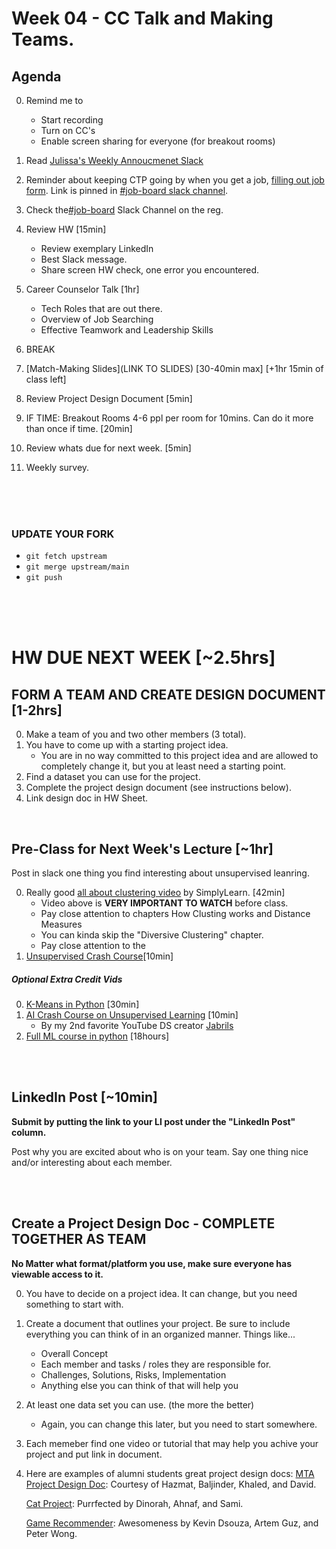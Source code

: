 # Week 04 - CC Talk and Making Teams. 

## Agenda 
0. Remind me to 
	* Start recording
	* Turn on CC's 
	* Enable screen sharing for everyone (for breakout rooms)
0. Read [Julissa's Weekly Annoucmenet Slack](https://ctp2024.slack.com/archives/C078SQZDVD2/p1726084244439559)
0. Reminder about keeping CTP going by when you get a job, [filling out job form](https://docs.google.com/forms/d/1NUKPzG_vYJFvz0EDZMA2QrTxFw40Uis2eNUyiz1bhaY/edit). Link is pinned in [#job-board slack channel](https://ctp2024.slack.com/archives/C078HN1GN9L/p1726597800933019).

0. Check the[#job-board](https://ctp2024.slack.com/archives/C078HN1GN9L/p1726065958149269) Slack Channel on the reg. 
0. Review HW  [15min]
    * Review exemplary LinkedIn 
    * Best Slack message. 
    * Share screen HW check, one error you encountered. 
0. Career Counselor Talk [1hr]
    * Tech Roles that are out there. 
    * Overview of Job Searching
    * Effective Teamwork and Leadership Skills 
0. BREAK
0. [Match-Making Slides](LINK TO SLIDES) [30-40min max] [+1hr 15min of class left]
0. Review Project Design Document [5min]
0. IF TIME:  Breakout Rooms 4-6 ppl per room for 10mins. Can do it more than once if time. [20min]
0. Review whats due for next week. [5min]
0. Weekly survey. 

<br>
<br>
<br>

### UPDATE YOUR FORK
* `git fetch upstream`
* `git merge upstream/main`
* `git push`

<br>
<br>
<br>

# HW DUE NEXT WEEK [~2.5hrs]
## FORM A TEAM AND CREATE DESIGN DOCUMENT [1-2hrs]
0. Make a team of you and two other members (3 total).
0. You have to come up with a starting project idea. 
    * You are in no way committed to this project idea and are allowed to completely change it, but you at least need a starting point. 
0. Find a dataset you can use for the project. 
0. Complete the project design document (see instructions below).
0. Link design doc in HW Sheet. 

<br>

## Pre-Class for Next Week's Lecture [~1hr]
Post in slack one thing you find interesting about unsupervised leanring. 

0. Really good [all about clustering video](https://www.youtube.com/watch?v=vmIkSCiZpWY&ab_channel=Simplilearn) by SimplyLearn. [42min]
    * Video above is **VERY IMPORTANT TO WATCH** before class.
    * Pay close attention to chapters How Clusting works and Distance Measures
    * You can kinda skip the "Diversive Clustering" chapter. 
    * Pay close attention to the 
0. [Unsupervised Crash Course](https://www.youtube.com/watch?v=IUn8k5zSI6g&ab_channel=CrashCourse)[10min]

##### Optional Extra Credit Vids
0. [K-Means in Python](https://www.youtube.com/watch?v=9991JlKnFmk&ab_channel=SirajRaval) [30min]
0. [AI Crash Course on Unsupervised Learning](https://www.youtube.com/watch?v=JnnaDNNb380&ab_channel=CrashCourse) [10min]
    * By my 2nd favorite YouTube DS creator [Jabrils](https://www.youtube.com/c/jabrils)
0. [Full ML course in python](https://www.youtube.com/watch?v=hDKCxebp88A&ab_channel=freeCodeCamp.org) [18hours]

<br>
<br>

## LinkedIn Post [~10min]
__Submit by putting the link to your LI post under the "LinkedIn Post" column.__

Post why you are excited about who is on your team.  Say one thing nice and/or interesting about each member.  

<br>
<br>

## Create a Project Design Doc - COMPLETE TOGETHER AS TEAM
**No Matter what format/platform you use, make sure everyone has viewable access to it.**

0. You have to decide on a project idea.  It can change, but you need something to start with.  
0. Create a document that outlines your project. Be sure to include everything you can think of in an organized manner. Things like...
    * Overall Concept
    * Each member and tasks / roles they are responsible for.
    * Challenges, Solutions, Risks, Implementation
    * Anything else you can think of that will help you 
0. At least one data set you can use. (the more the better) 
    * Again, you can change this later, but you need to start somewhere. 
0. Each memeber find one video or tutorial that may help you achive your project and put link in document. 

0. Here are examples of alumni students great project design docs:
    [MTA Project Design Doc](https://docs.google.com/document/d/1HkzVEN2ld30eZ2_Iq5QjG-QZRUEchPjaxJEfO6iqFCQ/edit?usp=sharing): Courtesy of Hazmat, Baljinder, Khaled, and David.

    [Cat Project](https://hackmd.io/@H1rmcYbFSwOYUwgYururYA/Sk71PmXxT): Purrfected by Dinorah, Ahnaf, and Sami. 

    [Game Recommender](https://docs.google.com/document/d/1eDn5AAxJxv9-IhQUgk63mDg4PJBt0gaymxy5feTniqc/edit): Awesomeness by Kevin Dsouza, Artem Guz, and Peter Wong.

